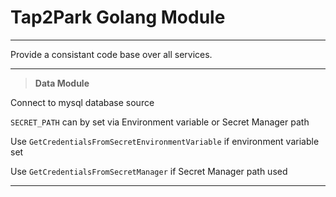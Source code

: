 # Tap2Park Golang Module

---
Provide a consistant code base over all services.

---

>**Data Module** 
 
Connect to mysql database source

`SECRET_PATH` can by set via Environment variable or Secret Manager path

Use `GetCredentialsFromSecretEnvironmentVariable` if environment variable set

Use `GetCredentialsFromSecretManager` if Secret Manager path used

---